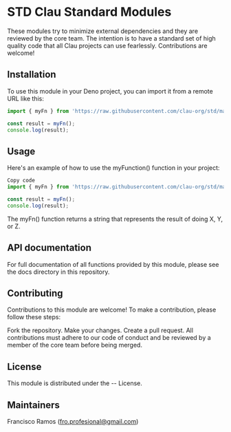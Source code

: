 # STD Clau Standard Modules

These modules try to minimize external dependencies and they are reviewed by the core team. The intention is to have a standard set of high quality code that all Clau projects can use fearlessly.  Contributions are welcome!


## Installation

To use this module in your Deno project, you can import it from a remote URL like this:

```typescript
import { myFn } from 'https://raw.githubusercontent.com/clau-org/std/main/mod.ts';

const result = myFn();
console.log(result);
```


## Usage

Here's an example of how to use the myFunction() function in your project:

```typescript
Copy code
import { myFn } from 'https://raw.githubusercontent.com/clau-org/std/main/mod.ts';

const result = myFn();
console.log(result);
```

The myFn() function returns a string that represents the result of doing X, Y, or Z.


## API documentation

For full documentation of all functions provided by this module, please see the docs directory in this repository.


## Contributing

Contributions to this module are welcome! To make a contribution, please follow these steps:

Fork the repository.
Make your changes.
Create a pull request.
All contributions must adhere to our code of conduct and be reviewed by a member of the core team before being merged.


## License

This module is distributed under the -- License.


## Maintainers

Francisco Ramos (fro.profesional@gmail.com)

